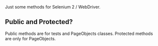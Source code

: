 Just some methods for Selenium 2 / WebDriver.

## Public and Protected?

Public methods are for tests and PageObjects classes. Protected methods are only for PageObjects.
